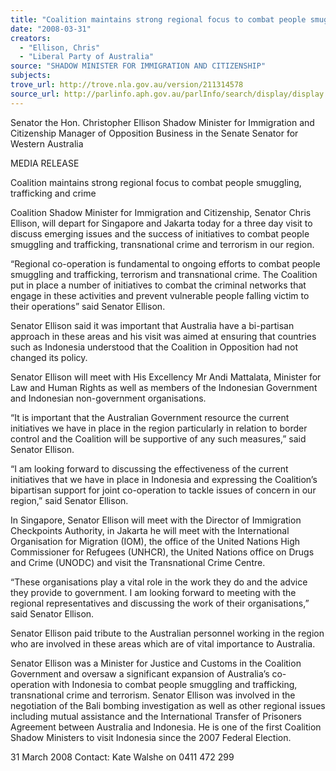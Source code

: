 ```yaml
---
title: "Coalition maintains strong regional focus to combat people smuggling, trafficking and crime."
date: "2008-03-31"
creators:
  - "Ellison, Chris"
  - "Liberal Party of Australia"
source: "SHADOW MINISTER FOR IMMIGRATION AND CITIZENSHIP"
subjects:
trove_url: http://trove.nla.gov.au/version/211314578
source_url: http://parlinfo.aph.gov.au/parlInfo/search/display/display.w3p;query=Id%3A%22media/pressrel/DE1Q6%22
---
```


 

 

 Senator the Hon. Christopher Ellison  Shadow Minister for Immigration and Citizenship  Manager of Opposition Business in the Senate  Senator for Western Australia 

 

 MEDIA RELEASE   

 Coalition maintains strong regional focus to combat people smuggling, trafficking and crime   

 Coalition Shadow Minister for Immigration and Citizenship, Senator Chris Ellison, will depart for  Singapore and Jakarta today for a three day visit to discuss emerging issues and the success of  initiatives to combat people smuggling and trafficking, transnational crime and terrorism in our  region.   

 “Regional co-operation is fundamental to ongoing efforts to combat people smuggling and  trafficking, terrorism and transnational crime. The Coalition put in place a number of initiatives to  combat the criminal networks that engage in these activities and prevent vulnerable people falling  victim to their operations” said Senator Ellison.    

 Senator Ellison said it was important that Australia have a bi-partisan approach in these areas and his  visit was aimed at ensuring that countries such as Indonesia understood that the Coalition in  Opposition had not changed its policy.    

 Senator Ellison will meet with His Excellency Mr Andi Mattalata, Minister for Law and Human  Rights as well as members of the Indonesian Government and Indonesian non-government  organisations.    

 “It is important that the Australian Government resource the current initiatives we have in place in  the region particularly in relation to border control and the Coalition will be supportive of any such  measures,” said Senator Ellison.   

 “I am looking forward to discussing the effectiveness of the current initiatives that we have in place  in Indonesia and expressing the Coalition’s bipartisan support for joint co-operation to tackle issues  of concern in our region,” said Senator Ellison.    

 In Singapore, Senator Ellison will meet with the Director of Immigration Checkpoints Authority, in  Jakarta he will meet with the International Organisation for Migration (IOM), the office of the United  Nations High Commissioner for Refugees (UNHCR), the United Nations office on Drugs and Crime  (UNODC) and visit the Transnational Crime Centre.      

 “These organisations play a vital role in the work they do and the advice they provide to government.  I am looking forward to meeting with the regional representatives and discussing the work of their  organisations,” said Senator Ellison.    

 Senator Ellison paid tribute to the Australian personnel working in the region who are involved in  these areas which are of vital importance to Australia.    

 Senator Ellison was a Minister for Justice and Customs in the Coalition Government and oversaw a  significant expansion of Australia’s co-operation with Indonesia to combat people smuggling and  trafficking, transnational crime and terrorism. Senator Ellison was involved in the negotiation of the  Bali bombing investigation as well as other regional issues including mutual assistance and the  International Transfer of Prisoners Agreement between Australia and Indonesia. He is one of the first  Coalition Shadow Ministers to visit Indonesia since the 2007 Federal Election.   

 31 March 2008  Contact:  Kate Walshe on 0411 472 299 

